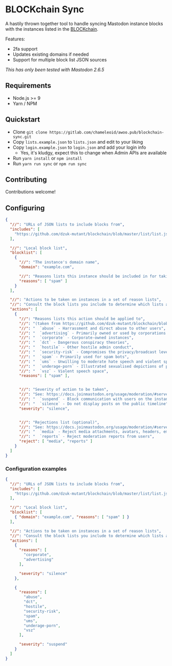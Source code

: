 BLOCKchain Sync
===============
A hastily thrown together tool to handle syncing Mastodon instance blocks with
the instances listed in the [BLOCKchain][].

Features:
- 2fa support
- Updates existing domains if needed
- Support for multiple block list JSON sources

_This has only been tested with Mastodon 2.6.5_

[BLOCKchain]: https://github.com/dzuk-mutant/blockchain

## Requirements
- Node.js >= 9
- Yarn / NPM

## Quickstart
- Clone `git clone https://gitlab.com/chameleoid/awoo.pub/blockchain-sync.git`
- Copy `lists.example.json` to `lists.json` and edit to your liking
- Copy `login.example.json` to `login.json` and add your login info
  - Yes, it's kludgy, expect this to change when Admin APIs are available
- Run `yarn install` or `npm install`
- Run `yarn run sync` or `npm run sync`

## Contributing
Contributions welcome!

## Configuring
```json
{
  "//": "URLs of JSON lists to include blocks from",
  "includes": [
    "https://github.com/dzuk-mutant/blockchain/blob/master/list/list.json"
  ],

  "//": "Local block list",
  "blocklist": [
    {
      "//": "The instance's domain name",
      "domain": "example.com",

      "//": "Reasons lists this instance should be included in for taking action",
      "reasons": [ "spam" ]
    }
  ],

  "//": "Actions to be taken on instances in a set of reason lists",
  "//": "Consult the block lists you include to determine which lists are available",
  "actions": [
    {
      "//": "Reasons lists this action should be applied to",
      "//": "(taken from https://github.com/dzuk-mutant/blockchain/blob/master/list/json-list.md)",
      "//": "  `abuse` - Harrassment and direct abuse to other users",
      "//": "  `advertising` - Primarily owned or used by corporations to advertise or post product updates",
      "//": "  `corporate` - Corporate-owned instances",
      "//": "  `dct` - Dangerous conspiracy theories",
      "//": "  `hostile` - Other hostile admin conduct",
      "//": "  `security-risk` - Compromises the privacy/broadcast levels of posts",
      "//": "  `spam` - Primarily used for spam bots",
      "//": "  `ums` - Unwilling to moderate hate speech and violent speech",
      "//": "  `underage-porn` - Illustrated sexualised depictions of people who appear to be minors",
      "//": "  `vsz` - Violent speech space",
      "reasons": [ "spam" ],


      "//": "Severity of action to be taken",
      "//": "See: https://docs.joinmastodon.org/usage/moderation/#server-wide-moderation",
      "//": "  `suspend` - Block communication with users on the instance",
      "//": "  `silence` - Do not display posts on the public timeline",
      "severity": "silence",


      "//": "Rejections list (optional)",
      "//": "See: https://docs.joinmastodon.org/usage/moderation/#server-wide-moderation",
      "//": "  `media` - Reject media attachments, avatars, headers, emoji",
      "//": "  `reports` - Reject moderation reports from users",
      "reject": [ "media", "reports" ]
    }
  ]
}
```

### Configuration examples
```json
{
  "//": "URLs of JSON lists to include blocks from",
  "includes": [
    "https://github.com/dzuk-mutant/blockchain/blob/master/list/list.json"
  ],

  "//": "Local block list",
  "blocklist": [
    { "domain": "example.com", "reasons": [ "spam" ] }
  ],

  "//": "Actions to be taken on instances in a set of reason lists",
  "//": "Consult the block lists you include to determine which lists are available",
  "actions": [
    {
      "reasons": [
        "corporate",
        "advertising"
      ],

      "severity": "silence"
    },

    {
      "reasons": [
        "abuse",
        "dct",
        "hostile",
        "security-risk",
        "spam",
        "ums",
        "underage-porn",
        "vsz"
      ],

      "severity": "suspend"
    }
  ]
}
```

